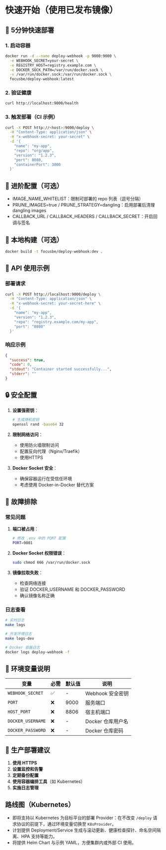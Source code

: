 # 快速开始（使用已发布镜像）

## 🚀 5分钟快速部署

### 1. 启动容器
```bash
docker run -d --name deploy-webhook -p 9000:9000 \
  -e WEBHOOK_SECRET=your-secret \
  -e REGISTRY_HOST=registry.example.com \
  -e DOCKER_SOCK_PATH=/var/run/docker.sock \
  -v /var/run/docker.sock:/var/run/docker.sock \
  focusbe/deploy-webhook:latest
```

### 2. 验证健康
```bash
curl http://localhost:9000/health
```

### 3. 触发部署（CI 示例）
```bash
curl -X POST http://<host>:9000/deploy \
  -H "Content-Type: application/json" \
  -H "x-webhook-secret: your-secret" \
  -d '{
    "name": "my-app",
    "repo": "org/app",
    "version": "1.2.3",
    "port": 8080,
    "containerPort": 3000
  }'
```

## 🔧 进阶配置（可选）

- IMAGE_NAME_WHITELIST：限制可部署的 repo 列表（逗号分隔）
- PRUNE_IMAGES=true / PRUNE_STRATEGY=dangling：启用部署后清理 dangling images
- CALLBACK_URL / CALLBACK_HEADERS / CALLBACK_SECRET：开启回调与签名

## 🐳 本地构建（可选）

```bash
docker build -t focusbe/deploy-webhook:dev .
```

## 📡 API 使用示例

### 部署请求
```bash
curl -X POST http://localhost:9000/deploy \
  -H "Content-Type: application/json" \
  -H "x-webhook-secret: your-secret-here" \
  -d '{
    "name": "my-app",
    "version": "1.2.3",
    "repo": "registry.example.com/my-app",
    "port": "8080"
  }'
```

### 响应示例
```json
{
  "success": true,
  "code": 0,
  "stdout": "Container started successfully...",
  "stderr": ""
}
```

## 🔒 安全配置

1. **设置强密钥**：
   ```bash
   # 生成随机密钥
   openssl rand -base64 32
   ```

2. **限制网络访问**：
   - 使用防火墙限制访问
   - 配置反向代理（Nginx/Traefik）
   - 使用HTTPS

3. **Docker Socket 安全**：
   - 确保容器运行在受信任环境
   - 考虑使用 Docker-in-Docker 替代方案

## 🐛 故障排除

### 常见问题

1. **端口被占用**：
   ```bash
   # 修改 .env 中的 PORT 配置
   PORT=9001
   ```

2. **Docker Socket 权限错误**：
   ```bash
   sudo chmod 666 /var/run/docker.sock
   ```

3. **镜像拉取失败**：
   - 检查网络连接
   - 验证 DOCKER_USERNAME 和 DOCKER_PASSWORD
   - 确认镜像名称正确

### 日志查看
```bash
# 实时日志
make logs

# 开发环境日志
make logs-dev

# Docker 容器日志
docker logs deploy-webhook -f
```

## 📝 环境变量说明

| 变量 | 必需 | 默认值 | 说明 |
|------|------|--------|------|
| `WEBHOOK_SECRET` | ✅ | - | Webhook 安全密钥 |
| `PORT` | ❌ | 9000 | 服务端口 |
| `HOST_PORT` | ❌ | 8806 | 宿主机端口 |
| `DOCKER_USERNAME` | ❌ | - | Docker 仓库用户名 |
| `DOCKER_PASSWORD` | ❌ | - | Docker 仓库密码 |

## 🚀 生产部署建议

1. **使用 HTTPS**
2. **设置监控和告警**
3. **定期备份配置**
4. **使用容器编排工具**（如 Kubernetes）
5. **实施日志管理**

## 路线图（Kubernetes）

- 即将支持以 Kubernetes 为目标平台的部署 Provider：在不改变 `/deploy` 请求协议的前提下，通过环境变量切换至 `K8sProvider`。
- 计划提供 Deployment/Service 生成与滚动更新、健康检查探针、命名空间隔离、HPA 支持等能力。
- 将提供 Helm Chart 与示例 YAML，方便集群内或外部 CI 使用。
